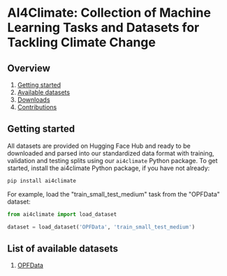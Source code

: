 # AI4Climate: Collection of Machine Learning Tasks and Datasets for Tackling Climate Change


## Overview

1. [Getting started](#getting-started)
2. [Available datasets](#list-of-available-datasets)
2. [Downloads](docs/downloads.md)
3. [Contributions](docs/contributions.md)


## Getting started

All datasets are provided on Hugging Face Hub and ready to be downloaded and 
parsed into our standardized data format with training, validation and testing 
splits using our `ai4climate` Python package. To get started, install the
ai4climate Python package, if you have not already:

```bash
pip install ai4climate
```

For example, load the "train_small_test_medium" task from the "OPFData" dataset:
```Python
from ai4climate import load_dataset

dataset = load_dataset('OPFData', 'train_small_test_medium')
```

## List of available datasets

1. [OPFData](docs/opfdata.md)

